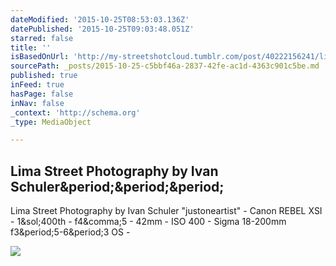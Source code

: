 ```yaml
---
dateModified: '2015-10-25T08:53:03.136Z'
datePublished: '2015-10-25T09:03:48.051Z'
starred: false
title: ''
isBasedOnUrl: 'http://my-streetshotcloud.tumblr.com/post/40222156241/lima-street-photography-by-ivan-schuler'
sourcePath: _posts/2015-10-25-c5bbf46a-2837-42fe-ac1d-4363c901c5be.md
published: true
inFeed: true
hasPage: false
inNav: false
_context: 'http://schema.org'
_type: MediaObject

---
```

<article style=""><h1>Lima Street Photography by Ivan Schuler&amp;period;&amp;period;&amp;period;</h1><p>Lima Street Photography by Ivan Schuler "justoneartist" - Canon REBEL XSI - 1&amp;sol;400th - f4&amp;comma;5 - 42mm - ISO 400 - Sigma 18-200mm f3&amp;period;5-6&amp;period;3 OS -</p><img src="http://36.media.tumblr.com/b0834fd67aeac6468d5c28006a02d94e/tumblr_mgfvxrUMDS1rzlmeco1_500.jpg" /></article>